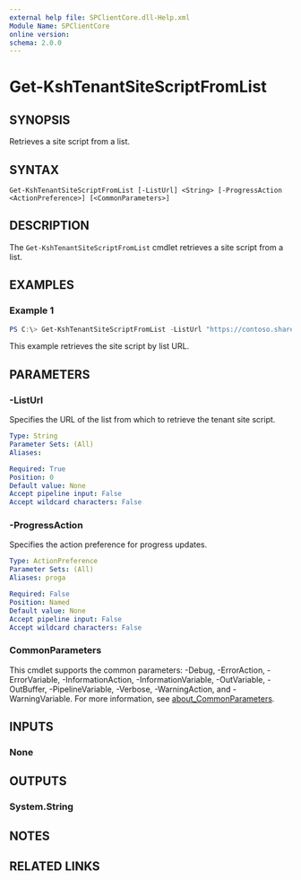 ```yaml
---
external help file: SPClientCore.dll-Help.xml
Module Name: SPClientCore
online version:
schema: 2.0.0
---
```


# Get-KshTenantSiteScriptFromList

## SYNOPSIS
Retrieves a site script from a list.

## SYNTAX

```
Get-KshTenantSiteScriptFromList [-ListUrl] <String> [-ProgressAction <ActionPreference>] [<CommonParameters>]
```

## DESCRIPTION
The `Get-KshTenantSiteScriptFromList` cmdlet retrieves a site script from a list.

## EXAMPLES

### Example 1
```powershell
PS C:\> Get-KshTenantSiteScriptFromList -ListUrl "https://contoso.sharepoint.com/sites/sitecollection/Shared Documents"
```

This example retrieves the site script by list URL.

## PARAMETERS

### -ListUrl
Specifies the URL of the list from which to retrieve the tenant site script.

```yaml
Type: String
Parameter Sets: (All)
Aliases:

Required: True
Position: 0
Default value: None
Accept pipeline input: False
Accept wildcard characters: False
```

### -ProgressAction
Specifies the action preference for progress updates.

```yaml
Type: ActionPreference
Parameter Sets: (All)
Aliases: proga

Required: False
Position: Named
Default value: None
Accept pipeline input: False
Accept wildcard characters: False
```

### CommonParameters
This cmdlet supports the common parameters: -Debug, -ErrorAction, -ErrorVariable, -InformationAction, -InformationVariable, -OutVariable, -OutBuffer, -PipelineVariable, -Verbose, -WarningAction, and -WarningVariable. For more information, see [about_CommonParameters](http://go.microsoft.com/fwlink/?LinkID=113216).

## INPUTS

### None
## OUTPUTS

### System.String
## NOTES

## RELATED LINKS

